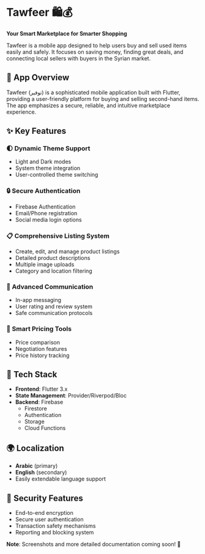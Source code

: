 # Tawfeer 🛍️💰
**Your Smart Marketplace for Smarter Shopping**

Tawfeer is a mobile app designed to help users buy and sell used items easily and safely. It focuses on saving money, finding great deals, and connecting local sellers with buyers in the Syrian market.

## 📱 App Overview
Tawfeer (توفير) is a sophisticated mobile application built with Flutter, providing a user-friendly platform for buying and selling second-hand items. The app emphasizes a secure, reliable, and intuitive marketplace experience.

## ✨ Key Features

### 🌓 Dynamic Theme Support
- Light and Dark modes
- System theme integration
- User-controlled theme switching

### 🔒 Secure Authentication
- Firebase Authentication
- Email/Phone registration
- Social media login options

### 📋 Comprehensive Listing System
- Create, edit, and manage product listings
- Detailed product descriptions
- Multiple image uploads
- Category and location filtering

### 💬 Advanced Communication
- In-app messaging
- User rating and review system
- Safe communication protocols

### 💸 Smart Pricing Tools
- Price comparison
- Negotiation features
- Price history tracking

## 🚀 Tech Stack

- **Frontend**: Flutter 3.x
- **State Management**: Provider/Riverpod/Bloc
- **Backend**: Firebase
  - Firestore
  - Authentication
  - Storage
  - Cloud Functions

## 🌍 Localization
- **Arabic** (primary)
- **English** (secondary)
- Easily extendable language support

## 🔐 Security Features
- End-to-end encryption
- Secure user authentication
- Transaction safety mechanisms
- Reporting and blocking system


**Note**: Screenshots and more detailed documentation coming soon! 🚧
